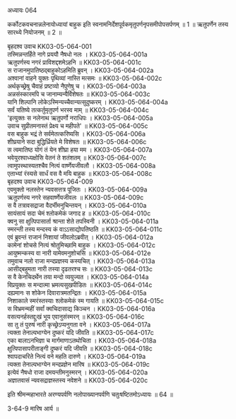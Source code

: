 अध्यायः 064

कर्कोटकवचनान्नलेनायोध्यायां बाहुक इति स्वनामनिर्देशपूर्वकमृतुपर्णनृपसमीपोपसर्पणम् ॥ 1 ॥ ऋतुपर्णेन तस्य सारथ्ये नियोजनम् ॥ 2 ॥

बृहदश्व उवाच 	KK03-05-064-001  
तस्मिन्नन्तर्हिते नागे प्रययौ नैषधो नलः ।	KK03-05-064-001a  
ऋतुपर्णस्य नगरं प्राविशद्दशमेऽहनि ॥	KK03-05-064-001c  
स राजानमुपातिष्ठद्बाहुकोऽहमिति ब्रुवन् ।	KK03-05-064-002a  
अश्वानां वाहने युक्तः पृथिव्यां नास्ति मत्समः ॥	KK03-05-064-002c  
अर्थकृच्छ्रेषु चैवाहं प्रष्टव्यो नैपुणेषु च ।	KK03-05-064-003a  
अन्नसंस्कारमपि च जानाम्यन्यैर्विशेषतः ॥	KK03-05-064-003c  
यानि शिल्पानि लोकेऽस्मिन्यच्चैवान्यत्सुदुष्करम् ।	KK03-05-064-004a  
सर्वं यतिष्ये तत्कर्तुमृतुपर्ण भरस्व माम् ॥	KK03-05-064-004c  
\'इत्युक्तः स नलेनाथ ऋतुपर्णो नराधिपः ।	KK03-05-064-005a  
उवाच सुप्रीतमनास्तं प्रेक्ष्य च महीपते\' ॥	KK03-05-064-005c  
वस बाहुक भद्रं ते सर्वमेतत्करिष्यसि ।	KK03-05-064-006a  
शीघ्रयाने सदा बुद्धिर्ध्रियते मे विशेषतः ॥	KK03-05-064-006c  
स त्वमातिष्ठ योगं तं येन शीघ्रा हया मम ।	KK03-05-064-007a  
भवेयुरश्वाध्यक्षोसि वेतनं ते शतंशतम् ॥	KK03-05-064-007c  
त्वामुपस्थास्यतश्चैव नित्यं वार्ष्णेयजीवलौ ।	KK03-05-064-008a  
एताभ्यां रंस्यसे सार्धं वस वै मयि बाहुक ॥	KK03-05-064-008c  
बृहदश्व उवाच 	KK03-05-064-009  
एवमुक्तो नलस्तेन न्यवसत्तत्र पूजितः ।	KK03-05-064-009a  
ऋतुपर्णस्य नगरे सहवार्ष्णेयजीवलः ॥	KK03-05-064-009c  
स वै तत्रावसद्राजा वैदर्भीमनुचिन्तयन् ।	KK03-05-064-010a  
सायंसायं सदा चेमं श्लोकमेकं जगाद ह ॥	KK03-05-064-010c  
क्वनु सा क्षुत्पिपासार्ता श्रान्ता शेते तपस्विनी ।	KK03-05-064-011a  
स्मरन्ती तस्य मन्दस्य कं वाऽऽसाद्योपतिष्ठति ॥	KK03-05-064-011c  
एवं ब्रुवन्तं राजानं निशायां जीवलोऽब्रवीत् ।	KK03-05-064-012a  
कामेनां शोचसे नित्यं श्रोतुमिच्छामि बाहुक ।	KK03-05-064-012c  
आयुष्मन्कस्य वा नारी यामेवमनुशोचसि ॥	KK03-05-064-012e  
तमुवाच नलो राजा मन्दप्रज्ञस्य कस्यचित् ।	KK03-05-064-013a  
आसीद्बहुमता नारी तस्या दृढतरश्च सः ॥	KK03-05-064-013c  
स वै केनचिदर्थेन तया मन्दो व्ययुज्यत ।	KK03-05-064-014a  
विप्रयुक्तः स मन्दात्मा भ्रमत्यसुखपीडितः ॥	KK03-05-064-014c  
दह्यमानः स शोकेन दिवारात्रमतन्द्रितः ।	KK03-05-064-015a  
निशाकाले स्मरंस्तस्याः श्लोकमेकं स्म गायति ॥	KK03-05-064-015c  
स विभ्रमन्महीं सर्वां क्वचिदासाद्य किञ्चन ।	KK03-05-064-016a  
वसत्यनर्हस्तद्दुःखं भूय एवानुसंस्मरन् ॥	KK03-05-064-016c  
सा तु तं पुरुषं नारी कृच्छ्रेऽप्यनुगता वने ।	KK03-05-064-017a  
त्यक्ता तेनाल्पभाग्येन दुष्करं यदि जीवति ॥	KK03-05-064-017c  
एका बालाऽनभिज्ञा च मार्गमाणाऽतथोचिता ।	KK03-05-064-018a  
क्षुत्पिपासापरीताङ्गी दुष्करं यदि जीवति ॥	KK03-05-064-018c  
श्वापदाचरिते नित्यं वने महति दारुणे ।	KK03-05-064-019a  
त्यक्ता तेनाल्पभाग्येन मन्दप्रज्ञेन मारिष ॥	KK03-05-064-019c  
इत्येवं नैषधो राजा दमयन्तीमनुस्मरन् ।	KK03-05-064-020a  
अज्ञातवासं न्यवसद्राज्ञस्तस्य नवेशने ॥	KK03-05-064-020c  

इति श्रीमन्महाभारते अरण्यपर्वणि नलोपाख्यानपर्वणि चतुःषष्टितमोऽध्यायः ॥ 64 ॥

3-64-9 मारिष आर्य ॥
